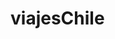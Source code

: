 # viajesChile
 
 <!-- iconos -->

<i class="fa-solid fa-plane"></i>
<i class="fa-solid fa-mountain"></i>
<i class="fa-solid fa-route"></i>
<i class="fa-brands fa-square-github"></i>
<i class="fa-brands fa-linkedin"></i>
<i class="fa-brands fa-square-x-twitter"></i>
<i class="fa-brands fa-square-facebook"></i>

<!-- colores
#10CBE8 

 -->

